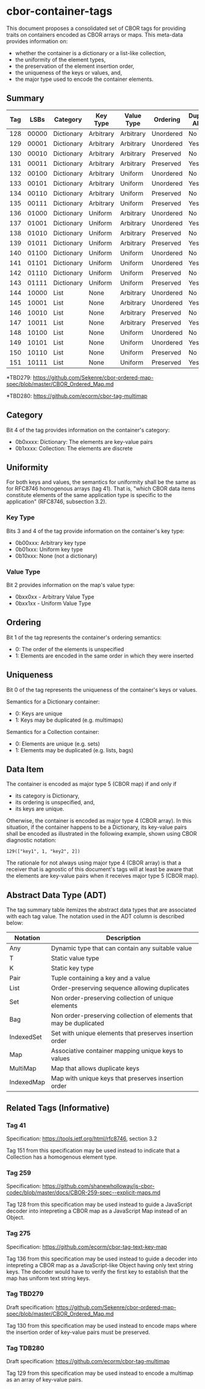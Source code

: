 # cbor-container-tags

This document proposes a consolidated set of CBOR tags for providing traits on containers encoded as CBOR arrays or maps. This meta-data provides information on:

- whether the container is a dictionary or a list-like collection,
- the uniformity of the element types,
- the preservation of the element insertion order,
- the uniqueness of the keys or values, and,
- the major type used to encode the container elements.


## Summary

| Tag | LSBs  | Category   | Key Type  | Value Type | Ordering  | Duplicates Allowed | Data Item | ADT                 | Related Tag |
| --- | ----- | ---------- | --------- | ---------- | --------- | ------------------ | --------- | ------------------- | ----------- |
| 128 | 00000 | Dictionary | Arbitrary | Arbitrary  | Unordered | No  (keys)         | map       | Map<Any,Any>        | 259         |
| 129 | 00001 | Dictionary | Arbitrary | Arbitrary  | Unordered | Yes (keys)         | array     | Multimap<Any,Any>   | TDB280*     |
| 130 | 00010 | Dictionary | Arbitrary | Arbitrary  | Preserved | No  (keys)         | array     | IndexedMap<Any,Any> | TBD279*     |
| 131 | 00011 | Dictionary | Arbitrary | Arbitrary  | Preserved | Yes (keys)         | array     | List<Pair<Any,Any>> |             |
| 132 | 00100 | Dictionary | Arbitrary | Uniform    | Unordered | No  (keys)         | map       | Map<Any,T>          |             |
| 133 | 00101 | Dictionary | Arbitrary | Uniform    | Unordered | Yes (keys)         | array     | Multimap<Any,T>     |             |
| 134 | 00110 | Dictionary | Arbitrary | Uniform    | Preserved | No  (keys)         | array     | IndexedMap<Any,T>   |             |
| 135 | 00111 | Dictionary | Arbitrary | Uniform    | Preserved | Yes (keys)         | array     | List<Pair<Any,T>>   |             |
| 136 | 01000 | Dictionary | Uniform   | Arbitrary  | Unordered | No  (keys)         | map       | Map<K,Any>          | 275         |
| 137 | 01001 | Dictionary | Uniform   | Arbitrary  | Unordered | Yes (keys)         | array     | Multimap<K,Any>     |             |
| 138 | 01010 | Dictionary | Uniform   | Arbitrary  | Preserved | No  (keys)         | array     | IndexedMap<K,Any>   |             |
| 139 | 01011 | Dictionary | Uniform   | Arbitrary  | Preserved | Yes (keys)         | array     | List<Pair<K,Any>>   |             |
| 140 | 01100 | Dictionary | Uniform   | Uniform    | Unordered | No  (keys)         | map       | Map<K,T>            |             |
| 141 | 01101 | Dictionary | Uniform   | Uniform    | Unordered | Yes (keys)         | array     | Multimap<K,T>       |             |
| 142 | 01110 | Dictionary | Uniform   | Uniform    | Preserved | No  (keys)         | array     | IndexedMap<K,T>     |             |
| 143 | 01111 | Dictionary | Uniform   | Uniform    | Preserved | Yes (keys)         | array     | List<Pair<K,T>>     |             |
| 144 | 10000 | List       | None      | Arbitrary  | Unordered | No                 | array     | Set<Any>            |             |
| 145 | 10001 | List       | None      | Arbitrary  | Unordered | Yes                | array     | Bag<Any>            |             |
| 146 | 10010 | List       | None      | Arbitrary  | Preserved | No                 | array     | IndexedSet<Any>     |             |
| 147 | 10011 | List       | None      | Arbitrary  | Preserved | Yes                | array     | List<Any>           |             |
| 148 | 10100 | List       | None      | Uniform    | Unordered | No                 | array     | Set<T>              |             |
| 149 | 10101 | List       | None      | Uniform    | Unordered | Yes                | array     | Bag<T>              |             |
| 150 | 10110 | List       | None      | Uniform    | Preserved | No                 | array     | IndexedSet<T>       |             |
| 151 | 10111 | List       | None      | Uniform    | Preserved | Yes                | array     | List<T>             | 41          |

*TBD279: https://github.com/Sekenre/cbor-ordered-map-spec/blob/master/CBOR_Ordered_Map.md

*TBD280: https://github.com/ecorm/cbor-tag-multimap


## Category

Bit 4 of the tag provides information on the container's category:

- 0b0xxxx: Dictionary: The elements are key-value pairs
- 0b1xxxx: Collection: The elements are discrete


## Uniformity

For both keys and values, the semantics for uniformity shall be the same as for RFC8746 homogenous arrays (tag 41). That is, "which CBOR data items constitute elements of the same application type is specific to the application" (RFC8746, subsection 3.2).

### Key Type

Bits 3 and 4 of the tag provide information on the container's key type:

- 0b00xxx: Arbitrary key type
- 0b01xxx: Uniform key type
- 0b10xxx: None (not a dictionary)


### Value Type

Bit 2 provides information on the map's value type:

- 0bxx0xx - Arbitrary Value Type
- 0bxx1xx - Uniform Value Type


## Ordering

Bit 1 of the tag represents the container's ordering semantics:

- 0: The order of the elements is unspecified
- 1: Elements are encoded in the same order in which they were inserted

## Uniqueness

Bit 0 of the tag represents the uniqueness of the container's keys or values.

Semantics for a Dictionary container:

- 0: Keys are unique
- 1: Keys may be duplicated (e.g. multimaps)

Semantics for a Collection container:

- 0: Elements are unique (e.g. sets)
- 1: Elements may be duplicated (e.g. lists, bags)


## Data Item

The container is encoded as major type 5 (CBOR map) if and only if

- its category is Dictionary,
- its ordering is unspecified, and,
- its keys are unique.

Otherwise, the container is encoded as major type 4 (CBOR array). In this situation, if the container happens to be a Dictionary, its key-value pairs shall be encoded as illustrated in the following example, shown using CBOR diagnostic notation:

```
129(["key1", 1, "key2", 2])
```

The rationale for not always using major type 4 (CBOR array) is that a receiver that is agnostic of this document's tags will at least be aware that the elements are key-value pairs when it receives major type 5 (CBOR map).

## Abstract Data Type (ADT)

The tag summary table itemizes the abstract data types that are associated with each tag value. The notation used in the ADT column is described below:

| Notation   | Description                                                          |
| ----       | -------------------------------------------------------------------- |   
| Any        | Dynamic type that can contain any suitable value                     |
| T          | Static value type                                                    |
| K          | Static key type                                                      |
| Pair       | Tuple containing a key and a value                                   |
| List       | Order-preserving sequence allowing duplicates                        |
| Set        | Non order-preserving collection of unique elements                   |
| Bag        | Non order-preserving collection of elements that may be duplicated   |
| IndexedSet | Set with unique elements that preserves insertion order              |
| Map        | Associative container mapping unique keys to values                  |
| MultiMap   | Map that allows duplicate keys                                       |
| IndexedMap | Map with unique keys that preserves insertion order                  |


## Related Tags (Informative)

### Tag 41

Specification: https://tools.ietf.org/html/rfc8746, section 3.2

Tag 151 from this specification may be used instead to indicate that a Collection has a homogenous element type.

### Tag 259

Specification: https://github.com/shanewholloway/js-cbor-codec/blob/master/docs/CBOR-259-spec--explicit-maps.md

Tag 128 from this specification may be used instead to guide a JavaScript decoder into intepreting a CBOR map as a JavaScript Map instead of an Object.

### Tag 275

Specification: https://github.com/ecorm/cbor-tag-text-key-map

Tag 136 from this specification may be used instead to guide a decoder into intepreting a CBOR map as a JavaScript-like Object having only text string keys. The decoder would have to verify the first key to establish that the map has uniform text string keys.

### Tag TBD279 ###

Draft specification: https://github.com/Sekenre/cbor-ordered-map-spec/blob/master/CBOR_Ordered_Map.md

Tag 130 from this specification may be used instead to encode maps where the insertion order of key-value pairs must be preserved.

### Tag TDB280 ###

Draft specification: https://github.com/ecorm/cbor-tag-multimap

Tag 129 from this specification may be used instead to encode a multimap as an array of key-value pairs.
